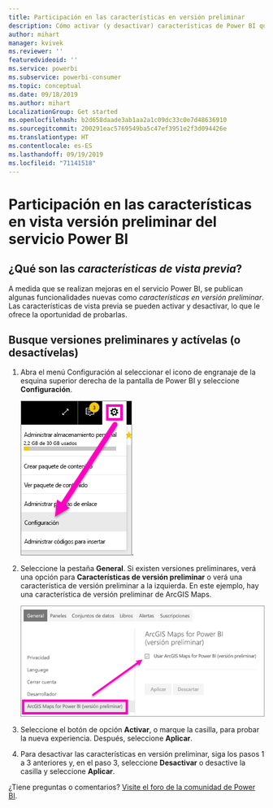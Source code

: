 ```yaml
---
title: Participación en las características en versión preliminar
description: Cómo activar (y desactivar) características de Power BI que se encuentran en vista previa.
author: mihart
manager: kvivek
ms.reviewer: ''
featuredvideoid: ''
ms.service: powerbi
ms.subservice: powerbi-consumer
ms.topic: conceptual
ms.date: 09/18/2019
ms.author: mihart
LocalizationGroup: Get started
ms.openlocfilehash: b2d658daade3ab1aa2a1c09dc33c0e7d48636910
ms.sourcegitcommit: 200291eac5769549ba5c47ef3951e2f3d094426e
ms.translationtype: HT
ms.contentlocale: es-ES
ms.lasthandoff: 09/19/2019
ms.locfileid: "71141518"
---
```

# <a name="opt-in-for-power-bi-service-preview-features"></a>Participación en las características en vista versión preliminar del servicio Power BI
## <a name="what-are-preview-features"></a>¿Qué son las *características de vista previa*?
A medida que se realizan mejoras en el servicio Power BI, se publican algunas funcionalidades nuevas como *características en versión preliminar*. Las características de vista previa se pueden activar y desactivar, lo que le ofrece la oportunidad de probarlas.


## <a name="find-previews-and-turn-them-on-and-off"></a>Busque versiones preliminares y actívelas (o desactívelas)
1. Abra el menú Configuración al seleccionar el icono de engranaje de la esquina superior derecha de la pantalla de Power BI y seleccione **Configuración**.
   
   ![Menú Configuración](./media/end-user-preview-features/power-bi-settings.png).
2. Seleccione la pestaña **General**. Si existen versiones preliminares, verá una opción para **Características de versión preliminar** o verá una característica de versión preliminar a la izquierda.  En este ejemplo, hay una característica de versión preliminar de ArcGIS Maps. 
   
   ![Pestaña General](./media/end-user-preview-features/power-bi-preview-esri.png)
3. Seleccione el botón de opción **Activar**, o marque la casilla, para probar la nueva experiencia. Después, seleccione **Aplicar**.
4. Para desactivar las características en versión preliminar, siga los pasos 1 a 3 anteriores y, en el paso 3, seleccione **Desactivar** o desactive la casilla y seleccione **Aplicar**.


¿Tiene preguntas o comentarios? [Visite el foro de la comunidad de Power BI](http://community.powerbi.com/t5/Navigation-Preview-Forum/bd-p/NavigationPreview).

